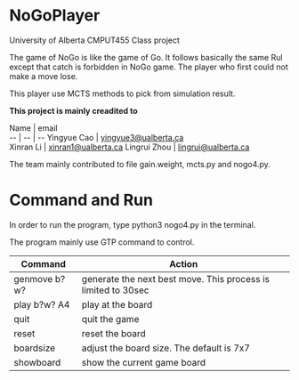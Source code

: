 # NoGoPlayer
University of Alberta CMPUT455 Class project

The game of NoGo is like the game of Go. It follows basically the same Rul except that catch is forbidden in NoGo game. The player who first could not make a move lose.

This player use MCTS methods to pick from simulation result.

**This project is mainly creadited to**

Name       |         email         
-- | -- | --
Yingyue Cao    |     yingyue3@ualberta.ca    
Xinran Li      |     xinran1@ualberta.ca
Lingrui Zhou   |     lingrui@ualberta.ca

The team mainly contributed to file gain.weight, mcts.py and nogo4.py.

# Command and Run
In order to run the program, type python3 nogo4.py in the terminal.

The program mainly use GTP command to control.

Command       |         Action
-- | -- 
genmove b?w? | generate the next best move. This process is limited to 30sec
play b?w? A4 | play at the board
quit | quit the game
reset | reset the board
boardsize | adjust the board size. The default is  7x7
showboard | show the current game board
